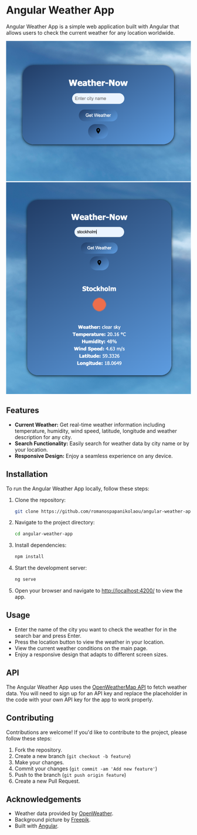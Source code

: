 # Angular Weather App

Angular Weather App is a simple web application built with Angular that allows users to check the current weather for any location worldwide.

![Weather App Screenshot](src/assets/Screenshot%201.png)
![Weather App Screenshot](src/assets/Screenshot%202.png)

## Features

- **Current Weather:** Get real-time weather information including temperature, humidity, wind speed, latitude, longitude and weather description for any city.
- **Search Functionality:** Easily search for weather data by city name or by your location.
- **Responsive Design:** Enjoy a seamless experience on any device.

## Installation

To run the Angular Weather App locally, follow these steps:

1. Clone the repository:
   ```bash
   git clone https://github.com/romanospapanikolaou/angular-weather-app.git
   ```
2. Navigate to the project directory:
   ```bash
   cd angular-weather-app
   ```
3. Install dependencies:
   ```bash
   npm install
   ```
4. Start the development server:
   ```bash
   ng serve
   ```
5. Open your browser and navigate to [http://localhost:4200/](http://localhost:4200/) to view the app.

## Usage

- Enter the name of the city you want to check the weather for in the search bar and press Enter.
- Press the location button to view the weather in your location.
- View the current weather conditions on the main page.
- Enjoy a responsive design that adapts to different screen sizes.

## API

The Angular Weather App uses the [OpenWeatherMap API](https://openweathermap.org/api) to fetch weather data. You will need to sign up for an API key and replace the placeholder in the code with your own API key for the app to work properly.

## Contributing

Contributions are welcome! If you'd like to contribute to the project, please follow these steps:

1. Fork the repository.
2. Create a new branch (`git checkout -b feature`)
3. Make your changes.
4. Commit your changes (`git commit -am 'Add new feature'`)
5. Push to the branch (`git push origin feature`)
6. Create a new Pull Request.

## Acknowledgements

- Weather data provided by [OpenWeather](https://openweathermap.org/).
- Background picture by [Freepik](https://www.freepik.com/).
- Built with [Angular](https://angular.io/).
